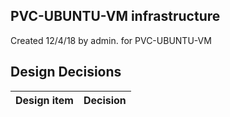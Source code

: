 ## PVC-UBUNTU-VM infrastructure

Created 12/4/18 by admin. for PVC-UBUNTU-VM


## Design Decisions
| Design item                | Decision|
| :----------------------------------- | :--------------------------------------------------------------------------------|
